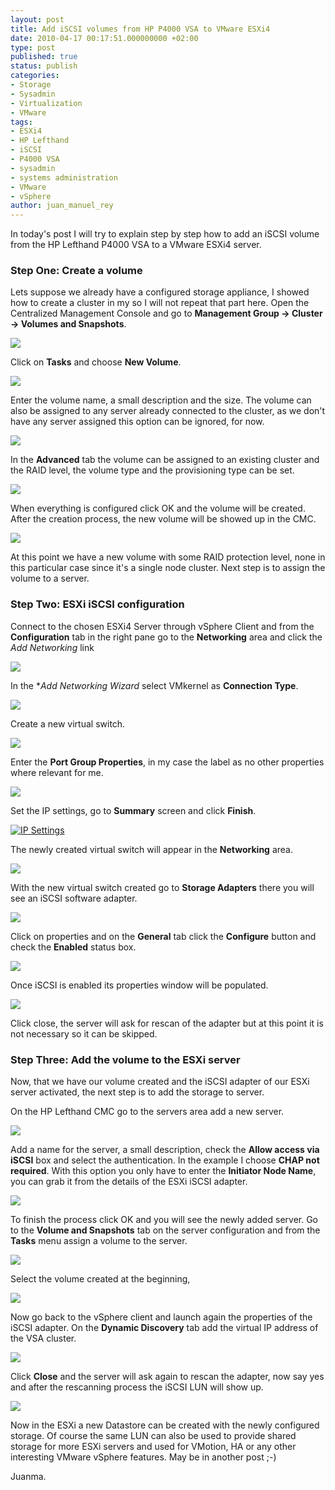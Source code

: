 ```yaml
---
layout: post
title: Add iSCSI volumes from HP P4000 VSA to VMware ESXi4
date: 2010-04-17 00:17:51.000000000 +02:00
type: post
published: true
status: publish
categories:
- Storage
- Sysadmin
- Virtualization
- VMware
tags:
- ESXi4
- HP Lefthand
- iSCSI
- P4000 VSA
- sysadmin
- systems administration
- VMware
- vSphere
author: juan_manuel_rey
---
```


In today's post I will try to explain step by step how to add an iSCSI volume from the HP Lefthand P4000 VSA to a VMware ESXi4 server.

### Step One: Create a volume

Lets suppose we already have a configured storage appliance, I showed how to create a cluster in my  so I will not repeat that part here. Open the Centralized Management Console and go to **Management Group -> Cluster -> Volumes and Snapshots**.

[![](/images/volumes_snapshots.png)]({{site.url}}/images/volumes_snapshots.png)

Click on **Tasks** and choose **New Volume**.

[![](/images/new_volume2.png)]({{site.url}}/images/new_volume2.png)

Enter the volume name, a small description and the size. The volume can also be assigned to any server already connected to the cluster, as we don't have any server assigned this option can be ignored, for now.

[![](/images/volume_basic.png)]({{site.url}}/images/volume_basic.png)

In the **Advanced** tab the volume can be assigned to an existing cluster and the RAID level, the volume type and the provisioning type can be set.

[![](/images/volume_advanced.png)]({{site.url}}/images/volume_advanced.png)

When everything is configured click OK and the volume will be created. After the creation process, the new volume will be showed up in the CMC.

[![](/images/new_volume_created.png)]({{site.url}}/images/new_volume_created.png)

At this point we have a new volume with some RAID protection level, none in this particular case since it's a single node cluster. Next step is to assign the volume to a server.

### Step Two: ESXi iSCSI configuration

Connect to the chosen ESXi4 Server through vSphere Client and from the **Configuration** tab in the right pane go to the **Networking** area and click the *Add Networking* link

[![](/images/esxi_add_networking.png)]({{site.url}}/images/esxi_add_networking.png)

In the **Add Networking Wizard* select VMkernel as **Connection Type**.

[![](/images/wizard.png)]({{site.url}}/images/wizard.png)

Create a new virtual switch.

[![](/images/new_vswicth.png)]({{site.url}}/images/new_vswicth.png)

Enter the **Port Group Properties**, in my case the label as no other properties where relevant for me.

[![](/images/properties.png)]({{site.url}}/images/properties.png)

Set the IP settings, go to **Summary** screen and click **Finish**.

[![IP Settings](/images/ip.png "IP Settings")]({{site.url}}/images/ip.png)

The newly created virtual switch will appear in the **Networking** area.

[![](/images/vswitch_created.png)]({{site.url}}/images/vswitch_created.png)

With the new virtual switch created go to **Storage Adapters** there you will see an iSCSI software adapter.

[![](/images/iscsi_soft_adapter.png)]({{site.url}}/images/iscsi_soft_adapter.png)

Click on properties and on the **General** tab click the **Configure** button and check the **Enabled** status box.

[![](/images/enable_iscsi.png)]({{site.url}}/images/enable_iscsi.png)

Once iSCSI is enabled its properties window will be populated.

[![](/images/iscsi_iqn.png)]({{site.url}}/images/iscsi_iqn.png)

Click close, the server will ask for rescan of the adapter but at this point it is not necessary so it can be skipped.

### Step Three: Add the volume to the ESXi server

Now, that we have our volume created and the iSCSI adapter of our ESXi server activated, the next step is to add the storage to server.

On the HP Lefthand CMC go to the servers area add a new server.

[![](/images/new_server.png)]({{site.url}}/images/new_server.png)

Add a name for the server, a small description, check the **Allow access via iSCSI** box and select the authentication. In the example I choose **CHAP not required**. With this option you only have to enter the **Initiator Node Name**, you can grab it from the details of the ESXi iSCSI adapter.

[![](/images/new_server_2.png)]({{site.url}}/images/new_server_2.png)

To finish the process click OK and you will see the newly added server. Go to the **Volume and Snapshots** tab on the server configuration and from the **Tasks** menu assign a volume to the server.

[![](/images/assign_volume.png)]({{site.url}}/images/assign_volume.png)

Select the volume created at the beginning,

[![](/images/assign_volume_2.png)]({{site.url}}/images/assign_volume_2.png)

Now go back to the vSphere client and launch again the properties of the iSCSI adapter. On the **Dynamic Discovery** tab add the virtual IP address of the VSA cluster.

[![](/images/dynamic_discovery.png)]({{site.url}}/images/dynamic_discovery.png)

Click **Close** and the server will ask again to rescan the adapter, now say yes and after the rescanning process the iSCSI LUN will show up.

[![](/images/iscsi_lun.png)]({{site.url}}/images/iscsi_lun.png)

Now in the ESXi a new Datastore can be created with the newly configured storage. Of course the same LUN can also be used to provide shared storage for more ESXi servers and used for VMotion, HA or any other interesting VMware vSphere features. May be in another post ;-)

Juanma.
